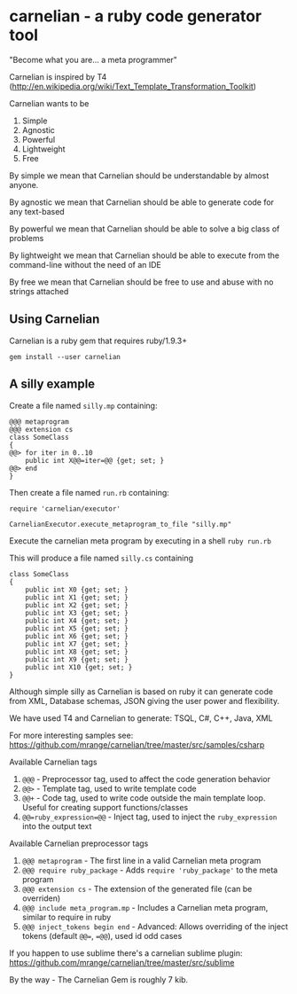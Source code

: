 carnelian - a ruby code generator tool
======================================

"Become what you are... a meta programmer"

Carnelian is inspired by T4 (http://en.wikipedia.org/wiki/Text_Template_Transformation_Toolkit)

Carnelian wants to be
  1. Simple
  2. Agnostic
  3. Powerful
  4. Lightweight
  5. Free

By simple we mean that Carnelian should be understandable by almost anyone.

By agnostic we mean that Carnelian should be able to generate code for any text-based

By powerful we mean that Carnelian should be able to solve a big class of problems

By lightweight we mean that Carnelian should be able to execute from the command-line without the need of an IDE

By free we mean that Carnelian should be free to use and abuse with no strings attached

Using Carnelian
---------------

Carnelian is a ruby gem that requires ruby/1.9.3+
```
gem install --user carnelian
```

A silly example
----------------

Create a file named `silly.mp` containing:
```
@@@ metaprogram
@@@ extension cs
class SomeClass
{
@@> for iter in 0..10
    public int X@@=iter=@@ {get; set; }
@@> end
}
```
Then create a file named `run.rb` containing:
```
require 'carnelian/executor'

CarnelianExecutor.execute_metaprogram_to_file "silly.mp"
```

Execute the carnelian meta program by executing in a shell `ruby run.rb`

This will produce a file named `silly.cs` containing
```
class SomeClass
{
    public int X0 {get; set; }
    public int X1 {get; set; }
    public int X2 {get; set; }
    public int X3 {get; set; }
    public int X4 {get; set; }
    public int X5 {get; set; }
    public int X6 {get; set; }
    public int X7 {get; set; }
    public int X8 {get; set; }
    public int X9 {get; set; }
    public int X10 {get; set; }
}
```

Although simple silly as Carnelian is based on ruby it can generate code from XML, Database schemas, JSON giving the user power and flexibility.

We have used T4 and Carnelian to generate: TSQL, C#, C++, Java, XML

For more interesting samples see: https://github.com/mrange/carnelian/tree/master/src/samples/csharp

Available Carnelian tags

  1. `@@@` - Preprocessor tag, used to affect the code generation behavior
  2. `@@>` - Template tag, used to write template code
  3. `@@+` - Code tag, used to write code outside the main template loop. Useful for creating support functions/classes
  4. `@@=ruby_expression=@@` - Inject tag, used to inject the `ruby_expression` into the output text

Available Carnelian preprocessor tags

  1. `@@@ metaprogram` - The first line in a valid Carnelian meta program 
  2. `@@@ require ruby_package` - Adds `require 'ruby_package'` to the meta program
  3. `@@@ extension cs` - The extension of the generated file (can be overriden)
  4. `@@@ include meta_program.mp` - Includes a Carnelian meta program, similar to require in ruby
  5. `@@@ inject_tokens begin end` - Advanced: Allows overriding of the inject tokens (default `@@=`, `=@@`), used id odd cases

If you happen to use sublime there's a carnelian sublime plugin: https://github.com/mrange/carnelian/tree/master/src/sublime

By the way - The Carnelian Gem is roughly 7 kib.
